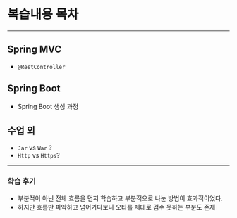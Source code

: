 # 복습내용 목차

---

## Spring MVC

- `@RestController`





## Spring Boot

- Spring Boot 생성 과정



## 수업 외

- `Jar` vs `War` ?
- `Http` vs `Https`?

----



### 학습 후기

- 부분적이 아닌 전체 흐름을 먼저 학습하고 부분적으로 나눈 방법이 효과적이었다.
- 하지만 흐름만 파악하고 넘어가다보니 오타를 제대로 검수 못하는 부분도 존재



